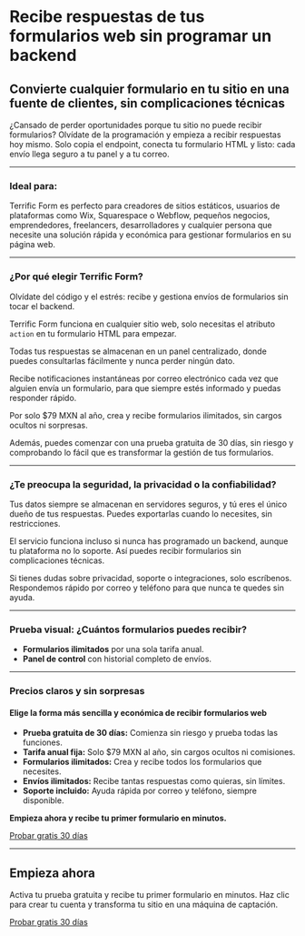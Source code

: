 # Recibe respuestas de tus formularios web sin programar un backend

## Convierte cualquier formulario en tu sitio en una fuente de clientes, sin complicaciones técnicas

¿Cansado de perder oportunidades porque tu sitio no puede recibir formularios? Olvídate de la programación y empieza a recibir respuestas hoy mismo. Solo copia el endpoint, conecta tu formulario HTML y listo: cada envío llega seguro a tu panel y a tu correo.

---

### Ideal para:

Terrific Form es perfecto para creadores de sitios estáticos, usuarios de plataformas como Wix, Squarespace o Webflow, pequeños negocios, emprendedores, freelancers, desarrolladores y cualquier persona que necesite una solución rápida y económica para gestionar formularios en su página web.

---

### ¿Por qué elegir Terrific Form?

Olvídate del código y el estrés: recibe y gestiona envíos de formularios sin tocar el backend.

Terrific Form funciona en cualquier sitio web, solo necesitas el atributo `action` en tu formulario HTML para empezar.

Todas tus respuestas se almacenan en un panel centralizado, donde puedes consultarlas fácilmente y nunca perder ningún dato.

Recibe notificaciones instantáneas por correo electrónico cada vez que alguien envía un formulario, para que siempre estés informado y puedas responder rápido.

Por solo $79 MXN al año, crea y recibe formularios ilimitados, sin cargos ocultos ni sorpresas.

Además, puedes comenzar con una prueba gratuita de 30 días, sin riesgo y comprobando lo fácil que es transformar la gestión de tus formularios.

---

### ¿Te preocupa la seguridad, la privacidad o la confiabilidad?

Tus datos siempre se almacenan en servidores seguros, y tú eres el único dueño de tus respuestas. Puedes exportarlas cuando lo necesites, sin restricciones.

El servicio funciona incluso si nunca has programado un backend, aunque tu plataforma no lo soporte. Así puedes recibir formularios sin complicaciones técnicas.

Si tienes dudas sobre privacidad, soporte o integraciones, solo escríbenos. Respondemos rápido por correo y teléfono para que nunca te quedes sin ayuda.

---

### Prueba visual: ¿Cuántos formularios puedes recibir?

- **Formularios ilimitados** por una sola tarifa anual.
- **Panel de control** con historial completo de envíos.

---

### Precios claros y sin sorpresas

#### Elige la forma más sencilla y económica de recibir formularios web

- **Prueba gratuita de 30 días:** Comienza sin riesgo y prueba todas las funciones.
- **Tarifa anual fija:** Solo $79 MXN al año, sin cargos ocultos ni comisiones.
- **Formularios ilimitados:** Crea y recibe todos los formularios que necesites.
- **Envíos ilimitados:** Recibe tantas respuestas como quieras, sin límites.
- **Soporte incluido:** Ayuda rápida por correo y teléfono, siempre disponible.

**Empieza ahora y recibe tu primer formulario en minutos.**

[Probar gratis 30 días](#registro)

---

## Empieza ahora

Activa tu prueba gratuita y recibe tu primer formulario en minutos. Haz clic para crear tu cuenta y transforma tu sitio en una máquina de captación.

[Probar gratis 30 días](#registro)
